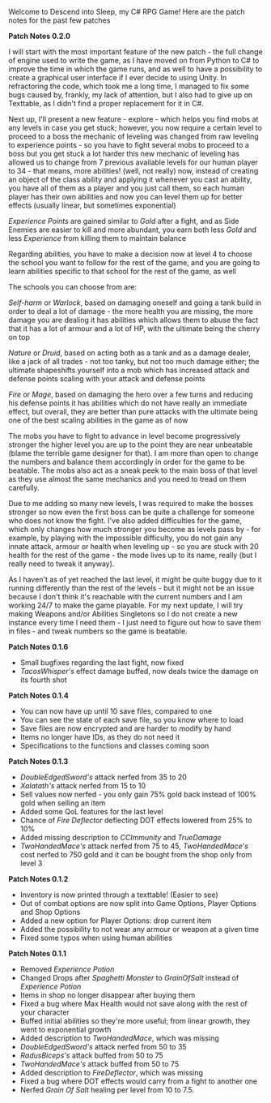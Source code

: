 Welcome to Descend into Sleep, my C# RPG Game! Here are the patch notes for the past few patches

<b>Patch Notes 0.2.0</b>

I will start with the most important feature of the new patch - the full change of engine used to write the game, as I have moved on from Python to C# to improve the time in which the game runs, and as well to have a possibility to create a graphical user interface if I ever decide to using Unity. In refractoring the code, which took me a long time, I managed to fix some bugs caused by, frankly, my lack of attention, but I also had to give up on Texttable, as I didn't find a proper replacement for it in C#.

Next up, I'll present a new feature - explore - which helps you find mobs at any levels in case you get stuck; however, you now require a certain level to proceed to a boss
the mechanic of leveling was changed from raw leveling to experience points - so you have to fight several mobs to proceed to a boss but you get stuck a lot harder
this new mechanic of leveling has allowed us to change from 7 previous available levels for our human player to 34 - that means, more abilities! (well, not really)
now, instead of creating an object of the class ability and applying it whenever you cast an ability, you have all of them as a player and you just call them, so each human player has their own abilities and now you can level them up for better effects (usually linear, but sometimes exponential)

<i>Experience Points</i> are gained similar to <i>Gold</i> after a fight, and as Side Enemies are easier to kill and more abundant, you earn both less <i>Gold</i> and less <i>Experience</i> from killing them to maintain balance

Regarding abilities, you have to make a decision now at level 4 to choose the school you want to follow for the rest of the game, and you are going to learn abilities specific to that school for the rest of the game, as well

The schools you can choose from are:

<i>Self-harm</i> or <i>Warlock</i>, based on damaging oneself and going a tank build in order to deal a lot of damage  - the more health you are missing, the more damage you are dealing
it has abilities which allows them to abuse the fact that it has a lot of armour and a lot of HP, with the ultimate being the cherry on top

<i>Nature</i> or <i>Druid</i>, based on acting both as a tank and as a damage dealer, like a jack of all trades - not too tanky, but not too much damage either; the ultimate shapeshifts yourself into a mob which has increased attack and defense points scaling with your attack and defense points

<i>Fire</i> or <i>Mage</i>, based on damaging the hero over a few turns and reducing his defense points
it has abilities which do not have really an immediate effect, but overall, they are better than pure attacks with the ultimate being one of the best scaling abilities in the game as of now

The mobs you have to fight to advance in level become progressively stronger the higher level you are up to the point they are near unbeatable (blame the terrible game designer for that).
I am more than open to change the numbers and balance them accordingly in order for the game to be beatable. The mobs also act as a sneak peek to the main boss of that level as they use almost the same mechanics and you need to tread on them carefully.

Due to me adding so many new levels, I was required to make the bosses stronger so now even the first boss can be quite a challenge for someone who does not know the fight.
I've also added difficulties for the game, which only changes how much stronger you become as levels pass by - for example, by playing with the impossible difficulty, you do not gain any innate attack, armour or health when leveling up - so you are stuck with 20 health for the rest of the game - the mode lives up to its name, really (but I really need to tweak it anyway).

As I haven't as of yet reached the last level, it might be quite buggy due to it running differently than the rest of the levels - but it might not be an issue because I don't think it's reachable with the current numbers and I am working 24/7 to make the game playable.
For my next update, I will try making Weapons and/or Abilities Singletons so I do not create a new instance every time I need them - I just need to figure out how to save them in files - and tweak numbers so the game is beatable.


<b>Patch Notes 0.1.6</b>
- Small bugfixes regarding the last fight, now fixed
- <i>TacosWhisper's</i> effect damage buffed, now deals twice the damage on its fourth shot

<b>Patch Notes 0.1.4</b>
- You can now have up until 10 save files, compared to one
- You can see the state of each save file, so you know where to load
- Save files are now encrypted and are harder to modify by hand
- Items no longer have IDs, as they do not need it
- Specifications to the functions and classes coming soon

<b>Patch Notes 0.1.3</b>
- <i>DoubleEdgedSword's</i> attack nerfed from 35 to 20
- <i>Xalatath's</i> attack nerfed from 15 to 10
- Sell values now nerfed - you only gain 75% gold back instead of 100% gold when selling an item
- Added some QoL features for the last level
- Chance of <i>Fire Deflector</i> deflecting DOT effects lowered from 25% to 10%
- Added missing description to <i>CCImmunity</i> and <i>TrueDamage</i>
- <i>TwoHandedMace's</i> attack nerfed from 75 to 45, <i>TwoHandedMace's</i> cost nerfed to 750 gold and it can be bought from the shop only from level 3

<b>Patch Notes 0.1.2</b>
- Inventory is now printed through a texttable! (Easier to see)
- Out of combat options are now split into Game Options, Player Options and Shop Options
- Added a new option for Player Options: drop current item
- Added the possibility to not wear any armour or weapon at a given time
- Fixed some typos when using human abilities

<b>Patch Notes 0.1.1</b>
- Removed <i>Experience Potion</i>
- Changed Drops after <i>Spaghetti Monster</i> to <i>GrainOfSalt</i> instead of <i>Experience Potion</i>
- Items in shop no longer disappear after buying them
- Fixed a bug where Max Health would not save along with the rest of your character
- Buffed initial abilities so they're more useful; from linear growth, they went to exponential growth
- Added description to <i>TwoHandedMace</i>, which was missing
- <i>DoubleEdgedSword's</i> attack nerfed from 50 to 35
- <i>RadusBiceps's</i> attack buffed from 50 to 75
- <i>TwoHandedMace's</i> attack buffed from 50 to 75
- Added description to <i>FireDeflector</i>, which was missing
- Fixed a bug where DOT effects would carry from a fight to another one
- Nerfed <i>Grain Of Salt</i> healing per level from 10 to 7.5.
